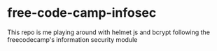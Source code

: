 # free-code-camp-infosec
This repo is me playing around with helmet js and bcrypt following the freecodecamp's information security module

